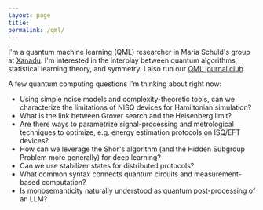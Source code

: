 ```yaml
---
layout: page
title:
permalink: /qml/
---
```


I'm a quantum machine learning (QML) researcher in Maria Schuld's
group at [Xanadu](https://www.xanadu.ai/). I'm interested in the
interplay between quantum algorithms, statistical learning theory, and
symmetry. I also run our [QML journal club](https://heptar.ch/qml-jc).

A few quantum computing questions I'm thinking about right now:

- Using simple noise models and complexity-theoretic tools, can we
  characterize the limitations of NISQ devices for Hamiltonian
  simulation?
- What is the link between Grover search and the Heisenberg limit?
- Are there ways to parametrize signal-processing and metrological
  techniques to optimize, e.g. energy estimation protocols on ISQ/EFT devices?
- How can we leverage the Shor's algorithm (and the Hidden Subgroup
Problem more generally) for deep learning?
- Can we use stabilizer states for distributed protocols?
- What common syntax connects quantum circuits and
measurement-based computation?
- Is monosemanticity naturally understood as quantum post-processing
  of an LLM?

